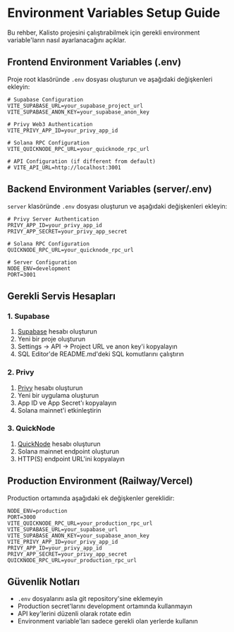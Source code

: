 # Environment Variables Setup Guide

Bu rehber, Kalisto projesini çalıştırabilmek için gerekli environment variable'ların nasıl ayarlanacağını açıklar.

## Frontend Environment Variables (.env)

Proje root klasöründe `.env` dosyası oluşturun ve aşağıdaki değişkenleri ekleyin:

```env
# Supabase Configuration
VITE_SUPABASE_URL=your_supabase_project_url
VITE_SUPABASE_ANON_KEY=your_supabase_anon_key

# Privy Web3 Authentication
VITE_PRIVY_APP_ID=your_privy_app_id

# Solana RPC Configuration
VITE_QUICKNODE_RPC_URL=your_quicknode_rpc_url

# API Configuration (if different from default)
# VITE_API_URL=http://localhost:3001
```

## Backend Environment Variables (server/.env)

`server` klasöründe `.env` dosyası oluşturun ve aşağıdaki değişkenleri ekleyin:

```env
# Privy Server Authentication
PRIVY_APP_ID=your_privy_app_id
PRIVY_APP_SECRET=your_privy_app_secret

# Solana RPC Configuration
QUICKNODE_RPC_URL=your_quicknode_rpc_url

# Server Configuration
NODE_ENV=development
PORT=3001
```

## Gerekli Servis Hesapları

### 1. Supabase
1. [Supabase](https://supabase.com) hesabı oluşturun
2. Yeni bir proje oluşturun
3. Settings → API → Project URL ve anon key'i kopyalayın
4. SQL Editor'de README.md'deki SQL komutlarını çalıştırın

### 2. Privy
1. [Privy](https://privy.io) hesabı oluşturun
2. Yeni bir uygulama oluşturun
3. App ID ve App Secret'ı kopyalayın
4. Solana mainnet'i etkinleştirin

### 3. QuickNode
1. [QuickNode](https://quicknode.com) hesabı oluşturun
2. Solana mainnet endpoint oluşturun
3. HTTP(S) endpoint URL'ini kopyalayın

## Production Environment (Railway/Vercel)

Production ortamında aşağıdaki ek değişkenler gereklidir:

```env
NODE_ENV=production
PORT=3000
VITE_QUICKNODE_RPC_URL=your_production_rpc_url
VITE_SUPABASE_URL=your_supabase_url
VITE_SUPABASE_ANON_KEY=your_supabase_anon_key
VITE_PRIVY_APP_ID=your_privy_app_id
PRIVY_APP_ID=your_privy_app_id
PRIVY_APP_SECRET=your_privy_app_secret
QUICKNODE_RPC_URL=your_production_rpc_url
```

## Güvenlik Notları

- `.env` dosyalarını asla git repository'sine eklemeyin
- Production secret'larını development ortamında kullanmayın
- API key'lerini düzenli olarak rotate edin
- Environment variable'ları sadece gerekli olan yerlerde kullanın 
